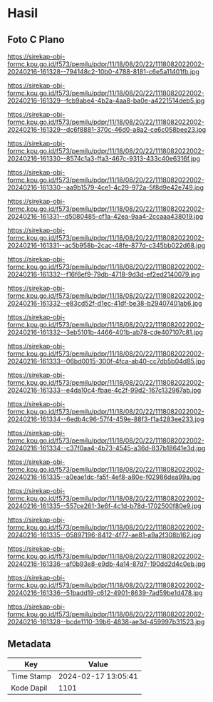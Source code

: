 # Hasil

## Foto C Plano

https://sirekap-obj-formc.kpu.go.id/f573/pemilu/pdpr/11/18/08/20/22/1118082022002-20240216-161328--794148c2-10b0-4788-8181-c6e5a11401fb.jpg

https://sirekap-obj-formc.kpu.go.id/f573/pemilu/pdpr/11/18/08/20/22/1118082022002-20240216-161329--fcb9abe4-4b2a-4aa8-ba0e-a4221514deb5.jpg

https://sirekap-obj-formc.kpu.go.id/f573/pemilu/pdpr/11/18/08/20/22/1118082022002-20240216-161329--dc6f8881-370c-46d0-a8a2-ce6c058bee23.jpg

https://sirekap-obj-formc.kpu.go.id/f573/pemilu/pdpr/11/18/08/20/22/1118082022002-20240216-161330--8574c1a3-ffa3-467c-9313-433c40e6316f.jpg

https://sirekap-obj-formc.kpu.go.id/f573/pemilu/pdpr/11/18/08/20/22/1118082022002-20240216-161330--aa9b1579-4ce1-4c29-972a-5f8d9e42e749.jpg

https://sirekap-obj-formc.kpu.go.id/f573/pemilu/pdpr/11/18/08/20/22/1118082022002-20240216-161331--d5080485-cf1a-42ea-9aa4-2ccaaa438019.jpg

https://sirekap-obj-formc.kpu.go.id/f573/pemilu/pdpr/11/18/08/20/22/1118082022002-20240216-161331--ac5b958b-2cac-48fe-877d-c345bb022d68.jpg

https://sirekap-obj-formc.kpu.go.id/f573/pemilu/pdpr/11/18/08/20/22/1118082022002-20240216-161332--f16f6ef9-79db-4718-9d3d-ef2ed2140079.jpg

https://sirekap-obj-formc.kpu.go.id/f573/pemilu/pdpr/11/18/08/20/22/1118082022002-20240216-161332--e83cd52f-d1ec-41df-be38-b29407401ab6.jpg

https://sirekap-obj-formc.kpu.go.id/f573/pemilu/pdpr/11/18/08/20/22/1118082022002-20240216-161332--3eb5101b-4466-401b-ab78-cde407107c81.jpg

https://sirekap-obj-formc.kpu.go.id/f573/pemilu/pdpr/11/18/08/20/22/1118082022002-20240216-161333--06bd0015-300f-4fca-ab40-cc7db5b04d85.jpg

https://sirekap-obj-formc.kpu.go.id/f573/pemilu/pdpr/11/18/08/20/22/1118082022002-20240216-161333--e4da10c4-fbae-4c2f-99d2-167c132967ab.jpg

https://sirekap-obj-formc.kpu.go.id/f573/pemilu/pdpr/11/18/08/20/22/1118082022002-20240216-161334--6edb4c96-57f4-459e-88f3-f1a4283ee233.jpg

https://sirekap-obj-formc.kpu.go.id/f573/pemilu/pdpr/11/18/08/20/22/1118082022002-20240216-161334--c37f0aa4-4b73-4545-a36d-837b18641e3d.jpg

https://sirekap-obj-formc.kpu.go.id/f573/pemilu/pdpr/11/18/08/20/22/1118082022002-20240216-161335--a0eae1dc-fa5f-4ef8-a80e-f02986dea99a.jpg

https://sirekap-obj-formc.kpu.go.id/f573/pemilu/pdpr/11/18/08/20/22/1118082022002-20240216-161335--557ce261-3e6f-4c1d-b78d-1702500f80e9.jpg

https://sirekap-obj-formc.kpu.go.id/f573/pemilu/pdpr/11/18/08/20/22/1118082022002-20240216-161335--05897196-8412-4f77-ae81-a9a2f308b162.jpg

https://sirekap-obj-formc.kpu.go.id/f573/pemilu/pdpr/11/18/08/20/22/1118082022002-20240216-161336--af0b93e8-e9db-4a14-87d7-190dd2d4c0eb.jpg

https://sirekap-obj-formc.kpu.go.id/f573/pemilu/pdpr/11/18/08/20/22/1118082022002-20240216-161336--51badd19-c612-4901-8639-7ad59be1d478.jpg

https://sirekap-obj-formc.kpu.go.id/f573/pemilu/pdpr/11/18/08/20/22/1118082022002-20240216-161328--bcde1110-39b6-4838-ae3d-459997b31523.jpg


## Metadata

| Key        | Value               |
| ---------- | ------------------- |
| Time Stamp | 2024-02-17 13:05:41 |
| Kode Dapil | 1101                |



